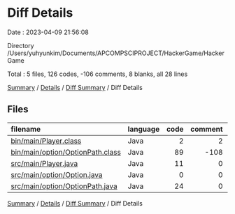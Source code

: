 # Diff Details

Date : 2023-04-09 21:56:08

Directory /Users/yuhyunkim/Documents/APCOMPSCIPROJECT/HackerGame/HackerGame

Total : 5 files,  126 codes, -106 comments, 8 blanks, all 28 lines

[Summary](results.md) / [Details](details.md) / [Diff Summary](diff.md) / Diff Details

## Files
| filename | language | code | comment | blank | total |
| :--- | :--- | ---: | ---: | ---: | ---: |
| [bin/main/Player.class](/bin/main/Player.class) | Java | 2 | 2 | 0 | 4 |
| [bin/main/option/OptionPath.class](/bin/main/option/OptionPath.class) | Java | 89 | -108 | 0 | -19 |
| [src/main/Player.java](/src/main/Player.java) | Java | 11 | 0 | 4 | 15 |
| [src/main/option/Option.java](/src/main/option/Option.java) | Java | 0 | 0 | 1 | 1 |
| [src/main/option/OptionPath.java](/src/main/option/OptionPath.java) | Java | 24 | 0 | 3 | 27 |

[Summary](results.md) / [Details](details.md) / [Diff Summary](diff.md) / Diff Details